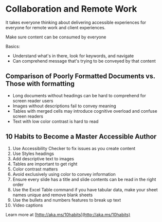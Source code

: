 # Collaboration and Remote Work

It takes everyone thinking about delivering accessible experiences for everyone for remote work and client experiences.

Make sure content can be consumed by everyone

Basics:
- Understand what's in there, look for keywords, and navigate
- Can comprehend message that's trying to be conveyed by that content


## Comparison of Poorly Formatted Documents vs. Those with formatting
- Long documents without headings can be hard to comprehend for screen reader users
- Images without descriptions fail to convey meaning
- Tables with merged cells may introduce cognitive overload and confuse screen readers
- Text with low color contrast is hard to read


## 10 Habits to Become a Master Accessible Author

1. Use Accessibility Checker to fix issues as you create content
2. Use Styles headings
3. Add descriptive text to images
4. Tables are important to get right
5. Color contrast matters
6. Avoid exclusively using color to convey information
7. Ensure every slide has a title and slide contents can be read in the right order
8. Use the Excel Table command if you have tabular data, make your sheet names unique and remove blank sheets
9. Use the bullets and numbers features to break up text
10. Video captions


Learn more at [http://aka.ms/10habits](http://aka.ms/10habits)
